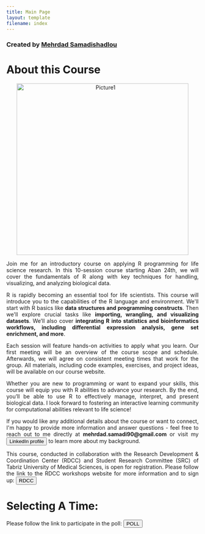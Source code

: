 ```yaml
---
title: Main Page
layout: template
filename: index
--- 
```


### Created by <a href="https://github.com/MehrdadSamadishadlou">Mehrdad Samadishadlou</a>



# About this Course


<p style="text-align: center"><img width="450" alt="Picture1" src="https://github.com/MehrdadSamadishadlou/R_for_life_scientists/assets/95024166/43aaf08f-5d58-418a-9514-e2b54c27dbb1"></p>


<p style='text-align: justify;'> 
Join me for an introductory course on applying R programming for life science research. In this 10-session course starting Aban 24th, we will cover the fundamentals of R along with key techniques for handling, visualizing, and analyzing biological data. 
</p>

<p style='text-align: justify;'> 
R is rapidly becoming an essential tool for life scientists. This course will introduce you to the capabilities of the R language and environment. We'll start with R basics like <b>data structures and programming constructs</b>. Then we'll explore crucial tasks like <b>importing, wrangling, and visualizing datasets</b>. We’ll also cover <b>integrating R into statistics and bioinformatics workflows, including differential expression analysis, gene set enrichment, and more</b>.
</p>

<p style='text-align: justify;'> 
Each session will feature hands-on activities to apply what you learn. Our first meeting will be an overview of the course scope and schedule. Afterwards, we will agree on consistent meeting times that work for the group. All materials, including code examples, exercises, and project ideas, will be available on our course website. 
</p>

<p style='text-align: justify;'> 
Whether you are new to programming or want to expand your skills, this course will equip you with R abilities to advance your research. By the end, you’ll be able to use R to effectively manage, interpret, and present biological data. I look forward to fostering an interactive learning community for computational abilities relevant to life science!
</p>

<p style='text-align: justify;'> 
If you would like any additional details about the course or want to connect, I'm happy to provide more information and answer questions - feel free to reach out to me directly at <b>mehrdad.samadi90@gmail.com</b> or visit my <a href="https://www.linkedin.com/in/mehrdad-samadishadlou-90723580/" target="_blank"><button>LinkedIn profile</button></a> to learn more about my background.
</p>

<p style='text-align: justify;'> 
This course, conducted in collaboration with the Research Development & Coordination Center (RDCC) and Student Research Committee (SRC) of Tabriz University of Medical Sciences, is open for registration. Please follow the link to the RDCC workshops website for more information and to sign up: <a href="https://rdcc.tbzmed.ac.ir/" target="_blank"><button>RDCC</button></a>
</p>



# Selecting A Time:

Please follow the link to participate in the poll: <a href="https://www.when2meet.com/?22375743-6TGxX" target="_blank"><button>POLL</button></a>
